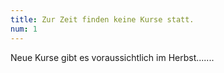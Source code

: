 ```yaml
---
title: Zur Zeit finden keine Kurse statt.
num: 1
---
```


Neue Kurse gibt es voraussichtlich im Herbst.......
